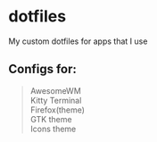 # dotfiles
My custom dotfiles for apps that I use  

## Configs for:
>   AwesomeWM  
>   Kitty Terminal  
>   Firefox(theme)  
>   GTK theme  
>   Icons theme  

